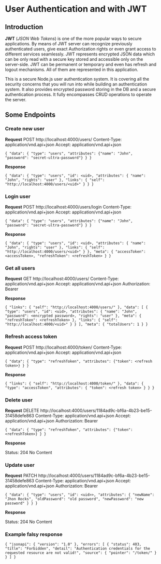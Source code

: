 # User Authentication and with JWT

## Introduction
**JWT** (*JSON Web Tokens*) is one of the more popular ways to secure applications. By means of JWT server can recognize previously authenticated users, give exact Authorization rights or even grant access to different services seamlessly. JWT represents encrypted JSON data which can be only read with a secure key stored and accessible only on the server-side. JWT can be permanent or temporary and even has refresh and logout mechanisms. All of them are represented in this application.

This is a secure Node.js user authentication system. It is covering all the security concerns that you will run into while building an authentication system. It also provides encrypted password storing in the DB and a secure authentication process. It fully encompasses CRUD operations to operate the server. 

## Some Endpoints

### Create new user

**Request**
POST http://localhost:4000/users/
Content-Type: application/vnd.api+json
Accept: application/vnd.api+json

`{
             "data": {
                 "type": "users",
                 "attributes": {"name": "John", "password": "secret-ultra-password"}
             }
}`

**Response**

`{
     "data": {
         "type": "users",
         "id": <uid>,
         "attributes": {
             "name": "John",
             "rights": "user"
         },
         "links": {
             "self": "http://localhost:4000/users/<uid>"
         }
     }
 }`
 
### Login user
 
 **Request**
 POST http://localhost:4000/users/login
 Content-Type: application/vnd.api+json
 Accept: application/vnd.api+json
 
 `{
              "data": {
                  "type": "users",
                  "attributes": {"name": "John", "password": "secret-ultra-password"}
              }
  }`
 
 **Response**
 
 `{
      "data": {
          "type": "users",
          "id": <uid>,
          "attributes": {
              "name": "John",
              "rights": "user"
          },
          "links": {
              "self": "http://localhost:4000/users/<uid>"
          }
      },
      "meta": {
          "accessToken": <accessToken>,
          "refreshToken": <refreshToken>
      }
  }`
  
 ### Get all users
  
  **Request**
  GET http://localhost:4000/users/
  Content-Type: application/vnd.api+json
  Accept: application/vnd.api+json
  Authorization: Bearer <accessToken>
  
  **Response**
  
  `{
       "links": {
           "self": "http://localhost:4000/users/"
       },
       "data": [
           {
               "type": "users",
               "id": <uid>,
               "attributes": {
                   "name": "John",
                   "password": <encrypted password>,
                   "rights": "user"
               },
               "meta": {
                   "refreshToken": <refreshToken>
               },
               "links": {
                   "self": "http://localhost:4000/<uid>"
               }
           }
       ],
       "meta": {
           "totalUsers": 1
       }
   }`
   
### Refresh access token
 
 **Request**
 POST http://localhost:4000/token/
 Content-Type: application/vnd.api+json
 Accept: application/vnd.api+json
 
 `{
              "data": {
                  "type": "refreshToken",
                  "attributes": {"token": <refresh token>}
              }
  }`
 
 **Response**
 
 `{
      "links": {
          "self": "http://localhost:4000/token/"
      },
      "data": {
          "type": "accessToken",
          "attributes": {
              "token": <refresh token>
          }
      }
  }`
  
### Delete user
 
 **Request**
 DELETE http://localhost:4000/users/1184ad9c-bf6a-4b23-be15-31458defe863
 Content-Type: application/vnd.api+json
 Accept: application/vnd.api+json
 Authorization: Bearer <accessToken>
 
 `{
              "data": {
                  "type": "refreshToken",
                  "attributes": {"token": <refreshToken>}
              }
  }`
 
 **Response**
 
Status: 204
No Content

### Update user
 
 **Request**
 PATCH http://localhost:4000/users/1184ad9c-bf6a-4b23-be15-31458defe863
 Content-Type: application/vnd.api+json
 Accept: application/vnd.api+json
 Authorization: Bearer <accessToken>
 
 `{
    "data": {
      "type": "users",
      "id": <uid>>,
      "attributes": {
        "newName": "Jhon Rocks",
        "oldPassword": "old password",
        "newPassword": "new password"
      }
    }
  }`
 
 **Response**
 
Status: 204
No Content

### Example falsy response
 
`{
     "jsonapi": {
         "version": "1.0"
     },
     "errors": [
         {
             "status": 403,
             "title": "Forbidden",
             "detail": "Authentication credentials for the requested resource are not valid!",
             "source": {
                 "pointer": "/token/"
             }
         }
     ]
 }`
